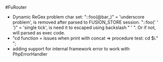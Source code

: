 #FuRouter
- Dynamic ReGex problem char set:
  "::foo(@bar_)" = 'underscore problem', is removed after parsed to FUSION_STORE session.
  "::foo(' ' ')" = 'single tick', is need it to escaped using backslash " \' ". Or if not, will parsed as exec code.
- "cd function = issues when print with concat => procedure test: cd $i."<br />";
- adding support for internal framework error to work with PhpErrorHandler